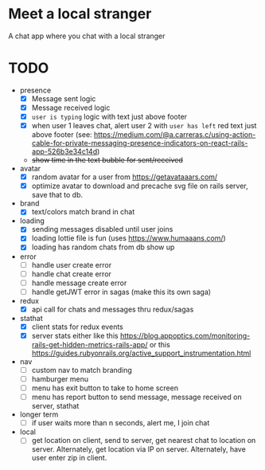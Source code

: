# Meet a local stranger
A chat app where you chat with a local stranger

# TODO
- presence
    - [X] Message sent logic
    - [X] Message received logic
    - [X] `user is typing` logic with text just above footer
    - [X] when user 1 leaves chat, alert user 2 with `user has left` red text just above footer (see: https://medium.com/@a.carreras.c/using-action-cable-for-private-messaging-presence-indicators-on-react-rails-app-526b3e34c14d)
    - ~~show time in the text bubble for sent/received~~
- avatar
    - [X] random avatar for a user from https://getavataaars.com/
    - [X] optimize avatar to download and precache svg file on rails server, save that to db.
- brand
    - [X] text/colors match brand in chat
- loading
    - [X] sending messages disabled until user joins
    - [X] loading lottie file is fun (uses https://www.humaaans.com/)
    - [X] loading has random chats from db show up
- error
    - [ ] handle user create error
    - [ ] handle chat create error
    - [ ] handle message create error
    - [ ] handle getJWT error in sagas (make this its own saga)
- redux
    - [X] api call for chats and messages thru redux/sagas
- stathat
    - [X] client stats for redux events
    - [X] server stats either like this https://blog.appoptics.com/monitoring-rails-get-hidden-metrics-rails-app/ or this https://guides.rubyonrails.org/active_support_instrumentation.html
- nav
    - [ ] custom nav to match branding
    - [ ] hamburger menu
    - [ ] menu has exit button to take to home screen
    - [ ] menu has report button to send message, message received on server, stathat
- longer term
    - [ ] if user waits more than n seconds, alert me, I join chat
- local
    - [ ] get location on client, send to server, get nearest chat to location on server. Alternately, get location via IP on server. Alternately, have user enter zip in client.
